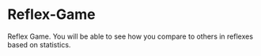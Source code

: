 # Reflex-Game
Reflex Game. You will be able to see how you compare to others in reflexes based on statistics.
